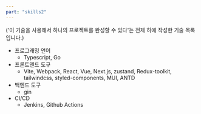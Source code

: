 ```yaml
---
part: "skills2"
---
```


('이 기술을 사용해서 하나의 프로젝트를 완성할 수 있다'는 전제 하에 작성한 기술 목록입니다.)

- 프로그래밍 언어
  - Typescript, Go
- 프론트엔드 도구
  - Vite, Webpack, React, Vue, Next.js, zustand, Redux-toolkit, tailwindcss, styled-components, MUI, ANTD
- 백엔드 도구
  - gin
- CI/CD
  - Jenkins, Github Actions
